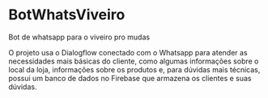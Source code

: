 # BotWhatsViveiro
 Bot de whatsapp para o viveiro pro mudas

 O projeto usa o Dialogflow conectado com o Whatsapp para atender as necessidades mais básicas do cliente, como algumas informações sobre o local da loja, informações sobre os produtos e, para dúvidas mais técnicas, possui um banco de dados no Firebase que armazena os clientes e suas dúvidas.
